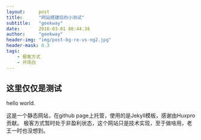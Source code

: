 ```yaml
---
layout:     post
title:      "网站搭建后的小测试"
subtitle:   "geekway"
date:       2016-03-01 08:44:38
author:     "geekway"
header-img: "img/post-bg-re-vs-ng2.jpg"
header-mask: 0.3
tags:
    - 极客方式
    - 开场白
---
```

## 这里仅仅是测试
hello world.

这是一个静态网站，在github page上托管，使用的是Jekyll模板，感谢由Huxpro贡献。
极客方式暂时处于非盈利状态，这个网站只是技术实现，至于做啥用，老王一时也没想到。
